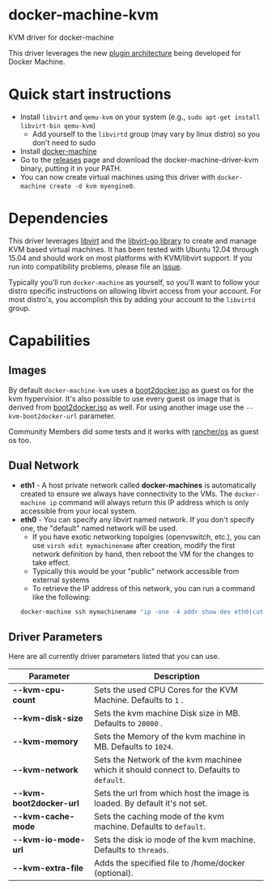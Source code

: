 # docker-machine-kvm
KVM driver for docker-machine

This driver leverages the new [plugin architecture](https://github.com/docker/machine/issues/1626) being
developed for Docker Machine.

# Quick start instructions

* Install `libvirt` and `qemu-kvm` on your system (e.g., `sudo apt-get install libvirt-bin qemu-kvm`)
    * Add yourself to the `libvirtd` group (may vary by linux distro) so you don't need to sudo
* Install [docker-machine](https://github.com/docker/machine/releases)
* Go to the
  [releases](https://github.com/dhiltgen/docker-machine-kvm/releases)
  page and download the docker-machine-driver-kvm binary, putting it
  in your PATH.
* You can now create virtual machines using this driver with
  `docker-machine create -d kvm myengine0`.

# Dependencies

This driver leverages [libvirt](http://libvirt.org/) and the [libvirt-go
library](https://github.com/libvirt/libvirt-go) to create and manage
KVM based virtual machines.  It has been tested with Ubuntu 12.04 through 15.04
and should work on most platforms with KVM/libvirt support.  If you run into
compatibility problems, please file an [issue](https://github.com/dhiltgen/docker-machine-kvm/issues).

Typically you'll run `docker-machine` as yourself, so you'll want to
follow your distro specific instructions on allowing libvirt access
from your account.  For most distro's, you accomplish this by adding
your account to the `libvirtd` group.


# Capabilities

## Images
By default `docker-machine-kvm` uses a [boot2docker.iso](https://github.com/boot2docker/boot2docker) as guest os for the kvm hypervisior. It's also possible to use every guest os image that is derived from [boot2docker.iso](https://github.com/boot2docker/boot2docker) as well.
For using another image use the `--kvm-boot2docker-url` parameter. 

Community Members did some tests and it works with [rancher/os](https://github.com/rancher/os) as guest os too.

## Dual Network

   * **eth1** - A host private network called **docker-machines** is automatically created to ensure we always have connectivity to the VMs.  The `docker-machine ip` command will always return this IP address which is only accessible from your local system.
   * **eth0** - You can specify any libvirt named network.  If you don't specify one, the "default" named network will be used.
        * If you have exotic networking topolgies (openvswitch, etc.), you can use `virsh edit mymachinename` after creation, modify the first network definition by hand, then reboot the VM for the changes to take effect.
        * Typically this would be your "public" network accessible from external systems
        * To retrieve the IP address of this network, you can run a command like the following:
        ```bash
        docker-machine ssh mymachinename "ip -one -4 addr show dev eth0|cut -f7 -d' '"
        ```

## Driver Parameters

Here are all currently driver parameters listed that you can use.

| Parameter     | Description| 
| ------------- | ------------- | 
| **--kvm-cpu-count**     | Sets the used CPU Cores for the KVM Machine. Defaults to `1` . | 
| **--kvm-disk-size**    | Sets the kvm machine Disk size in MB. Defaults to `20000` .      |  
| **--kvm-memory** | Sets the Memory of the kvm machine in MB. Defaults to `1024`.      | 
| **--kvm-network** | Sets the Network of the kvm machinee which it should connect to. Defaults to `default`.      |   
| **--kvm-boot2docker-url** | Sets the url from which host the image is loaded. By default it's not set.   |
| **--kvm-cache-mode** | Sets the caching mode of the kvm machine. Defaults to `default`.   |    
| **--kvm-io-mode-url** | Sets the disk io mode of the kvm machine. Defaults to `threads`.   |      
| **--kvm-extra-file** | Adds the specified file to /home/docker (optional). |



